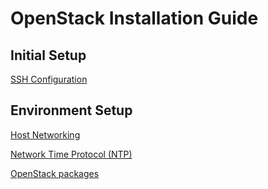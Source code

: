# OpenStack Installation Guide

## Initial Setup
[SSH Configuration](https://github.com/kukkalli/OpenStack/blob/master/initial-setup/ssh.md#setup-ssh-keys)

## Environment Setup
[Host Networking](https://github.com/kukkalli/OpenStack/blob/master/environment-setup/host-networking.md#host-networking)

[Network Time Protocol (NTP)](https://github.com/kukkalli/OpenStack/blob/master/environment-setup/ntp.md#network-time-protocol-ntp)

[OpenStack packages](https://github.com/kukkalli/OpenStack/blob/master/environment-setup/packages.md#openstack-packages)

